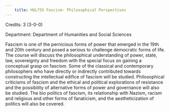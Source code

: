 ```yaml
---
    title: HUL755 Fascism- Philosophical Perspectives
---
```

Credits: 3 (3-0-0)

Department: Department of Humanities and Social Sciences

Fascism is one of the pernicious forms of power that emerged in the 19th and 20th century and posed a serious to challenge democratic forms of life. The course will discuss the philosophical understanding of power, state, law, sovereignty and freedom with the special focus on gaining a conceptual grasp on fascism. Some of the classical and contemporary philosophers who have directly or indirectly contributed towards constructing the intellectual edifice of fascism will be studied. Philosophical criticisms of fascism and the ethical and political explorations of resistance and the possibility of alternative forms of power and governance will also be studied. The bio politics of fascism, its relationship with Nazism, racism and religious and other forms of fanaticism, and the aestheticization of politics will also be covered.